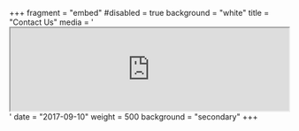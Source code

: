 +++
fragment = "embed"
#disabled = true
background = "white"
title = "Contact Us"
media = '<iframe class="embed-responsive-item" style="width:100% !important;" src="https://www.stayindiu.com/form.php"></iframe>'
date = "2017-09-10"
weight = 500
background = "secondary"
+++